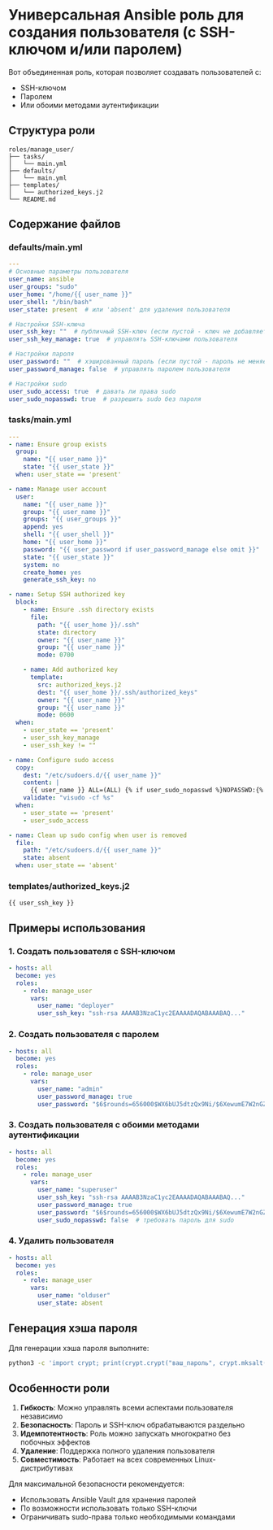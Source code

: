 # Универсальная Ansible роль для создания пользователя (с SSH-ключом и/или паролем)

Вот объединенная роль, которая позволяет создавать пользователей с:
- SSH-ключом
- Паролем
- Или обоими методами аутентификации

## Структура роли

```
roles/manage_user/
├── tasks/
│   └── main.yml
├── defaults/
│   └── main.yml
├── templates/
│   └── authorized_keys.j2
└── README.md
```

## Содержание файлов

### defaults/main.yml
```yaml
---
# Основные параметры пользователя
user_name: ansible
user_groups: "sudo"
user_home: "/home/{{ user_name }}"
user_shell: "/bin/bash"
user_state: present  # или 'absent' для удаления пользователя

# Настройки SSH-ключа
user_ssh_key: ""  # публичный SSH-ключ (если пустой - ключ не добавляется)
user_ssh_key_manage: true  # управлять SSH-ключами пользователя

# Настройки пароля
user_password: ""  # хэшированный пароль (если пустой - пароль не меняется)
user_password_manage: false  # управлять паролем пользователя

# Настройки sudo
user_sudo_access: true  # давать ли права sudo
user_sudo_nopasswd: true  # разрешить sudo без пароля
```

### tasks/main.yml
```yaml
---
- name: Ensure group exists
  group:
    name: "{{ user_name }}"
    state: "{{ user_state }}"
  when: user_state == 'present'

- name: Manage user account
  user:
    name: "{{ user_name }}"
    group: "{{ user_name }}"
    groups: "{{ user_groups }}"
    append: yes
    shell: "{{ user_shell }}"
    home: "{{ user_home }}"
    password: "{{ user_password if user_password_manage else omit }}"
    state: "{{ user_state }}"
    system: no
    create_home: yes
    generate_ssh_key: no

- name: Setup SSH authorized key
  block:
    - name: Ensure .ssh directory exists
      file:
        path: "{{ user_home }}/.ssh"
        state: directory
        owner: "{{ user_name }}"
        group: "{{ user_name }}"
        mode: 0700

    - name: Add authorized key
      template:
        src: authorized_keys.j2
        dest: "{{ user_home }}/.ssh/authorized_keys"
        owner: "{{ user_name }}"
        group: "{{ user_name }}"
        mode: 0600
  when: 
    - user_state == 'present'
    - user_ssh_key_manage
    - user_ssh_key != ""

- name: Configure sudo access
  copy:
    dest: "/etc/sudoers.d/{{ user_name }}"
    content: |
      {{ user_name }} ALL=(ALL) {% if user_sudo_nopasswd %}NOPASSWD:{% endif %}ALL
    validate: "visudo -cf %s"
  when: 
    - user_state == 'present'
    - user_sudo_access

- name: Clean up sudo config when user is removed
  file:
    path: "/etc/sudoers.d/{{ user_name }}"
    state: absent
  when: user_state == 'absent'
```

### templates/authorized_keys.j2
```
{{ user_ssh_key }}
```

## Примеры использования

### 1. Создать пользователя с SSH-ключом
```yaml
- hosts: all
  become: yes
  roles:
    - role: manage_user
      vars:
        user_name: "deployer"
        user_ssh_key: "ssh-rsa AAAAB3NzaC1yc2EAAAADAQABAAABAQ..."
```

### 2. Создать пользователя с паролем
```yaml
- hosts: all
  become: yes
  roles:
    - role: manage_user
      vars:
        user_name: "admin"
        user_password_manage: true
        user_password: "$6$rounds=656000$WX6bUJ5dtzQx9Ni/$6XewumE7W2nGZ1HcR9ZrO2YQYMS0vL7sFZQ7yY2X..."
```

### 3. Создать пользователя с обоими методами аутентификации
```yaml
- hosts: all
  become: yes
  roles:
    - role: manage_user
      vars:
        user_name: "superuser"
        user_ssh_key: "ssh-rsa AAAAB3NzaC1yc2EAAAADAQABAAABAQ..."
        user_password_manage: true
        user_password: "$6$rounds=656000$WX6bUJ5dtzQx9Ni/$6XewumE7W2nGZ1HcR9ZrO2YQYMS0vL7sFZQ7yY2X..."
        user_sudo_nopasswd: false  # требовать пароль для sudo
```

### 4. Удалить пользователя
```yaml
- hosts: all
  become: yes
  roles:
    - role: manage_user
      vars:
        user_name: "olduser"
        user_state: absent
```

## Генерация хэша пароля

Для генерации хэша пароля выполните:
```bash
python3 -c 'import crypt; print(crypt.crypt("ваш_пароль", crypt.mksalt(crypt.METHOD_SHA512)))'
```

## Особенности роли

1. **Гибкость**: Можно управлять всеми аспектами пользователя независимо
2. **Безопасность**: Пароль и SSH-ключ обрабатываются раздельно
3. **Идемпотентность**: Роль можно запускать многократно без побочных эффектов
4. **Удаление**: Поддержка полного удаления пользователя
5. **Совместимость**: Работает на всех современных Linux-дистрибутивах

Для максимальной безопасности рекомендуется:
- Использовать Ansible Vault для хранения паролей
- По возможности использовать только SSH-ключи
- Ограничивать sudo-права только необходимыми командами